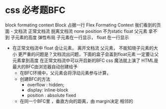 # css 必考题BFC
block formating context
    Block 占据一行
Flex Formating Context
    我们看到的页面 
    - 文档流
        正常文档流
        脱离文档流
            none
            position 不为static 
            float
            父元素 拿不到 子元素的高度
            弹性布局 子元素在一行显示， float 在一行显示
- 在正常文档流中
    float 会让元素， 离开文档流
    父元素， 不能知晓子元素的大小
    更严重的问题是？文档流出问题，下面的盒子会盖到float元素
    一定要让父元素拿到高度
    在正常文档流中可以开启新的BFC  css 魔法就上演了
    HTML是最大的BFC由浏览器自动创建给予
    - 在BFC环境中，父元素会将浮动元素参与计算，
    - 创建BFC的方法
        - overflow : hidden;
        - display: inline-block
        - position : absolute fixed
    - 在同一个BFC里 ，垂直方向的距离，由 margin决定
        相邻的  